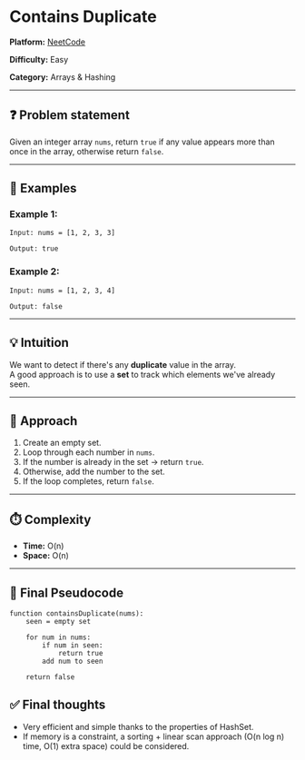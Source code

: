 # Contains Duplicate

**Platform:** [NeetCode](https://neetcode.io/problems/duplicate-integer?list=blind75)

**Difficulty:** Easy

**Category:** Arrays & Hashing

---

## ❓ Problem statement

Given an integer array `nums`, return `true` if any value appears more than once in the array, otherwise return `false`.

---

## 📘 Examples

### Example 1:
```
Input: nums = [1, 2, 3, 3]

Output: true
```

### Example 2:
```
Input: nums = [1, 2, 3, 4]

Output: false
```

---

## 💡 Intuition

We want to detect if there's any **duplicate** value in the array.  
A good approach is to use a **set** to track which elements we've already seen.

---

## 🧪 Approach

1. Create an empty set.
2. Loop through each number in `nums`.
3. If the number is already in the set → return `true`.
4. Otherwise, add the number to the set.
5. If the loop completes, return `false`.

---

## ⏱️ Complexity

- **Time:** O(n)  
- **Space:** O(n)

---

## 🔎 Final Pseudocode

```plaintext
function containsDuplicate(nums):
    seen = empty set

    for num in nums:
        if num in seen:
            return true
        add num to seen

    return false
```

## ✅ Final thoughts
- Very efficient and simple thanks to the properties of HashSet.
- If memory is a constraint, a sorting + linear scan approach (O(n log n) time, O(1) extra space) could be considered.
